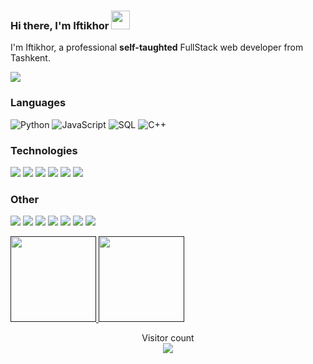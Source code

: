 ###  Hi there, I'm Iftikhor <img width="30" src="https://camo.githubusercontent.com/e8e7b06ecf583bc040eb60e44eb5b8e0ecc5421320a92929ce21522dbc34c891/68747470733a2f2f6d656469612e67697068792e636f6d2f6d656469612f6876524a434c467a6361737252346961377a2f67697068792e676966">

I'm Iftikhor, a professional **self-taughted** FullStack web developer from Tashkent.

[![](https://img.shields.io/badge/-Telegram-FFF?&logo=Telegram)](https://t.me/shukur_salimov)


### Languages

![Python](https://img.shields.io/badge/-Python-000?&logo=Python)
![JavaScript](https://img.shields.io/badge/-JavaScript-000?&logo=JavaScript)
![SQL](https://img.shields.io/badge/-SQL-000?&logo=MySQL)
![C++](https://img.shields.io/badge/-C++-000?&logo=C++)

### Technologies

![](https://img.shields.io/badge/-Django-000?&logo=Django&logoColor=092E20)
![](https://img.shields.io/badge/-FastAPI-000?&logo=FastAPI&logoColor=092E20)
![](https://img.shields.io/badge/-Flask-000?&logo=Flask)
![](https://img.shields.io/badge/-jQuery-000?&logo=jQuery&logoColor=0769AD)
![](https://img.shields.io/badge/-Bootstrap-000?&logo=Bootstrap)
![](https://img.shields.io/badge/-PostgreSQL-000?&logo=PostgreSQL)

### Other

![](https://img.shields.io/badge/-HTML-000?&logo=html5)
![](https://img.shields.io/badge/-CSS-000?&logo=css3&logoColor=1572B6)
![](https://img.shields.io/badge/-Sass-000?&logo=sass&logoColor=CC6699)
![](https://img.shields.io/badge/-Git-000?&logo=Git)
![](https://img.shields.io/badge/-Docker-000?&logo=Docker)
![](https://img.shields.io/badge/-Heroku-000?&logo=heroku&logoColor=430098)
![](https://img.shields.io/badge/-AWS-000?&logo=Amazon-AWS&logoColor=F90)

<a href="">
  <img height="137px" src="https://github-readme-stats.vercel.app/api?username=IftixorInTouch&hide_title=true&hide_border=true&show_icons=true&include_all_commits=true&count_private=true&line_height=21&text_color=000&icon_color=000&bg_color=0,ea6161,ffc64d,fffc4d,52fa5a&theme=graywhite"/>  
</a>
<a href="">
  <img height="137px" src="https://github-readme-stats.vercel.app/api/top-langs/?username=IftixorInTouch&hide=html&hide_title=true&hide_border=true&layout=compact&langs_count=6&text_color=000&icon_color=fff&bg_color=0,52fa5a,4dfcff,c64dff&theme=graywhite" />
</a>

<p align="center"> 
  Visitor count<br>
  <a href="">
    <img src="https://profile-counter.glitch.me/IftixorInTouch/count.svg" />
  </a>
</p>

<!--
**IftixorInTouch/IftixorInTouch** is a ✨ _special_ ✨ repository because its `README.md` (this file) appears on your GitHub profile.

Here are some ideas to get you started:

- 🔭 I’m currently working on ...
- 🌱 I’m currently learning ...
- 👯 I’m looking to collaborate on ...
- 🤔 I’m looking for help with ...
- 💬 Ask me about ...
- 📫 How to reach me: ...
- 😄 Pronouns: ...
- ⚡ Fun fact: ...
-->
